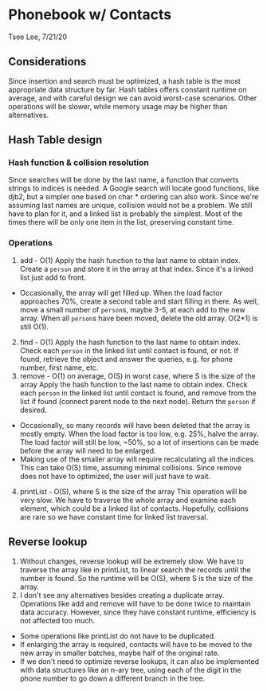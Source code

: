 # Phonebook w/ Contacts
Tsee Lee, 7/21/20
## Considerations
Since insertion and search must be optimized, a hash table is the most
appropriate data structure by far. Hash tables offers constant runtime
on average, and with careful design we can avoid worst-case scenarios.
Other operations will be slower, while memory usage may be higher than
alternatives.

## Hash Table design
### Hash function & collision resolution
Since searches will be done by the last name, a function that converts
strings to indices is needed. A Google search will locate good functions,
like djb2, but a simpler one based on char * ordering can also work. Since
we're assuming last names are unique, collision would not be a problem. We
still have to plan for it, and a linked list is probably the simplest.
Most of the times there will be only one item in the list,
preserving constant time.
### Operations
1. add - O(1)
Apply the hash function to the last name to obtain index. Create a `person`
and store it in the array at that index. Since it's a linked list just add
to front.
- Occasionally, the array will get filled up. When the load factor approaches
70%, create a second table and start filling in there. As well, move a small
number of `person`s, maybe 3-5, at each add to the new array. When all
`person`s have been moved, delete the old array. O(2*1) is still O(1).
2. find - O(1)
Apply the hash function to the last name to obtain index. Check each `person`
in the linked list until contact is found, or not. If found, retrieve the
object and answer the queries, e.g. for phone number, first name, etc.
3. remove - O(1) on average, O(S) in worst case, where S is the size of the array
Apply the hash function to the last name to obtain index. Check each `person`
in the linked list until contact is found, and remove from the list if found
(connect parent node to the next node). Return the `person` if desired.
- Occasionally, so many records will have been deleted that the array is
mostly empty. When the load factor is too low, e.g. 25%, halve the array.
The load factor will still be low, ~50%, so a lot of insertions can be made
before the array will need to be enlarged.
- Making use of the smaller array will require recalculating all the indices.
This can take O(S) time, assuming minimal collisions. Since remove does not
have to optimized, the user will just have to wait.
4. printList - O(S), where S is the size of the array
This operation will be very slow. We have to traverse the whole array and
examine each element, which could be a linked list of contacts. Hopefully,
collisions are rare so we have constant time for linked list traversal.

## Reverse lookup
1. Without changes, reverse lookup will be extremely slow. We have to traverse
the array like in printList, to linear search the records until the number is
found. So the runtime will be O(S), where S is the size of the array.
2. I don't see any alternatives besides creating a duplicate array.
Operations like add and remove will have to be done twice to maintain
data accuracy. However, since they have constant runtime, efficiency is not
affected too much.
- Some operations like printList do not have to be duplicated.
- If enlarging the array is required, contacts will have to be moved to
the new array in smaller batches, maybe half of the original rate.
- If we don't need to optimize reverse lookups, it can also be implemented
with data structures like an n-ary tree, using each of the digit in the
phone number to go down a different branch in the tree.
